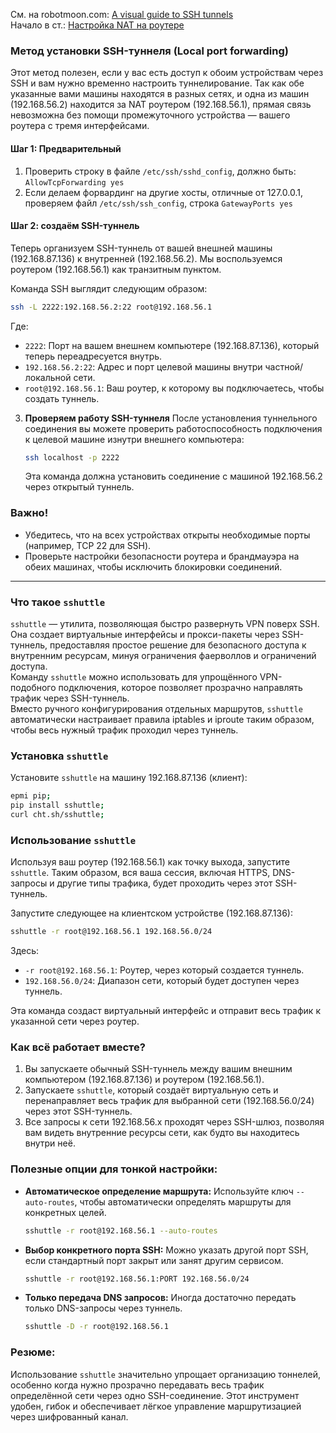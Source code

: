 См. на robotmoon.com: [A visual guide to SSH tunnels](https://robotmoon.com/ssh-tunnels/)
<br/> Начало в ст.: [Настройка NAT на роутере](https://github.com/sherbettt/BASH-cheats/blob/main/Настройка%20NAT%20на%20роутере%20с%20Ubuntu.md)


### Метод установки SSH-туннеля (Local port forwarding)

Этот метод полезен, если у вас есть доступ к обоим устройствам через SSH и вам нужно временно настроить туннелирование.
Так как обе указанные вами машины находятся в разных сетях, и одна из машин (192.168.56.2) находится за NAT роутером (192.168.56.1), прямая связь невозможна без помощи промежуточного устройства — вашего роутера с тремя интерфейсами.

#### Шаг 1: Предварительный
1. Проверить строку в файле `/etc/ssh/sshd_config`, должно быть: `AllowTcpForwarding yes`
2. Если делаем форвардинг на другие хосты, отличные от 127.0.0.1, проверяем файл `/etc/ssh/ssh_config`, строка `GatewayPorts yes`

#### Шаг 2: создаём SSH-туннель  
   Теперь организуем SSH-туннель от вашей внешней машины (192.168.87.136) к внутренней (192.168.56.2). Мы воспользуемся роутером (192.168.56.1) как транзитным пунктом.

   Команда SSH выглядит следующим образом:

   ```bash
   ssh -L 2222:192.168.56.2:22 root@192.168.56.1
   ```

   Где:
   - `2222`: Порт на вашем внешнем компьютере (192.168.87.136), который теперь переадресуется внутрь.
   - `192.168.56.2:22`: Адрес и порт целевой машины внутри частной/локальной сети.
   - `root@192.168.56.1`: Ваш роутер, к которому вы подключаетесь, чтобы создать туннель.

3. **Проверяем работу SSH-туннеля**
   После установления туннельного соединения вы можете проверить работоспособность подключения к целевой машине изнутри внешнего компьютера:

   ```bash
   ssh localhost -p 2222
   ```

   Эта команда должна установить соединение с машиной 192.168.56.2 через открытый туннель.

### Важно!
- Убедитесь, что на всех устройствах открыты необходимые порты (например, TCP 22 для SSH).
- Проверьте настройки безопасности роутера и брандмауэра на обеих машинах, чтобы исключить блокировки соединений.

---

### Что такое `sshuttle`
`sshuttle` — утилита, позволяющая быстро развернуть VPN поверх SSH. Она создает виртуальные интерфейсы и прокси-пакеты через SSH-туннель, предоставляя простое решение для безопасного доступа к внутренним ресурсам, минуя ограничения фаерволлов и ограничений доступа.
<br/> Команду `sshuttle` можно использовать для упрощённого VPN-подобного подключения, которое позволяет прозрачно направлять трафик через SSH-туннель. 
<br/> Вместо ручного конфигурирования отдельных маршрутов, `sshuttle` автоматически настраивает правила iptables и iproute таким образом, чтобы весь нужный трафик проходил через туннель.

### Установка `sshuttle`
Установите `sshuttle` на машину 192.168.87.136 (клиент):

```bash
epmi pip;
pip install sshuttle;
curl cht.sh/sshuttle;
```

### Использование `sshuttle`
Используя ваш роутер (192.168.56.1) как точку выхода, запустите `sshuttle`. Таким образом, вся ваша сессия, включая HTTPS, DNS-запросы и другие типы трафика, будет проходить через этот SSH-туннель.

Запустите следующее на клиентском устройстве (192.168.87.136):

```bash
sshuttle -r root@192.168.56.1 192.168.56.0/24
```

Здесь:
- `-r root@192.168.56.1`: Роутер, через который создается туннель.
- `192.168.56.0/24`: Диапазон сети, который будет доступен через туннель.

Эта команда создаст виртуальный интерфейс и отправит весь трафик к указанной сети через роутер.

### Как всё работает вместе?

1. Вы запускаете обычный SSH-туннель между вашим внешним компьютером (192.168.87.136) и роутером (192.168.56.1).
2. Запускаете `sshuttle`, который создаёт виртуальную сеть и перенаправляет весь трафик для выбранной сети (192.168.56.0/24) через этот SSH-туннель.
3. Все запросы к сети 192.168.56.x проходят через SSH-шлюз, позволяя вам видеть внутренние ресурсы сети, как будто вы находитесь внутри неё.

### Полезные опции для тонкой настройки:
- **Автоматическое определение маршрута:** Используйте ключ `--auto-routes`, чтобы автоматически определять маршруты для конкретных целей.

  ```bash
  sshuttle -r root@192.168.56.1 --auto-routes
  ```

- **Выбор конкретного порта SSH:** Можно указать другой порт SSH, если стандартный порт закрыт или занят другим сервисом.

  ```bash
  sshuttle -r root@192.168.56.1:PORT 192.168.56.0/24
  ```

- **Только передача DNS запросов:** Иногда достаточно передать только DNS-запросы через туннель.

  ```bash
  sshuttle -D -r root@192.168.56.1
  ```

### Резюме:

Использование `sshuttle` значительно упрощает организацию тоннелей, особенно когда нужно прозрачно передавать весь трафик определённой сети через одно SSH-соединение. Этот инструмент удобен, гибок и обеспечивает лёгкое управление маршрутизацией через шифрованный канал.
